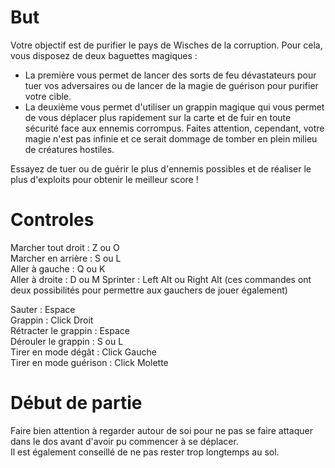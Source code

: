 # But

Votre objectif est de purifier le pays de Wisches de la corruption.
Pour cela, vous disposez de deux baguettes magiques :

- La première vous permet de lancer des sorts de feu dévastateurs pour tuer vos adversaires ou de lancer de la magie de guérison pour purifier votre cible.
- La deuxième vous permet d'utiliser un grappin magique qui vous permet de vous déplacer plus rapidement sur la carte et de fuir en toute sécurité face aux ennemis corrompus.
Faites attention, cependant, votre magie n'est pas infinie et ce serait dommage de tomber en plein milieu de créatures hostiles.

Essayez de tuer ou de guérir le plus d'ennemis possibles et de réaliser le plus d'exploits pour obtenir le meilleur score !

# Controles

Marcher tout droit : Z ou O  
Marcher en arrière : S ou L  
Aller à gauche : Q ou K  
Aller à droite : D ou M
Sprinter : Left Alt ou Right Alt
(ces commandes ont deux possibilités  pour permettre aux gauchers de jouer également)  

Sauter : Espace  
Grappin : Click Droit  
Rétracter le grappin : Espace  
Dérouler le grappin : S ou L  
Tirer en mode dégât : Click Gauche  
Tirer en mode guérison : Click Molette  

# Début de partie

Faire bien attention à regarder autour de soi pour ne pas se faire attaquer dans le dos avant d'avoir pu commencer à se déplacer.  
Il est également conseillé de ne pas rester trop longtemps au sol.
